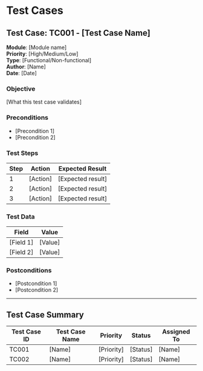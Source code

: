 # Test Cases

## Test Case: TC001 - [Test Case Name]
**Module**: [Module name]  
**Priority**: [High/Medium/Low]  
**Type**: [Functional/Non-functional]  
**Author**: [Name]  
**Date**: [Date]

### Objective
[What this test case validates]

### Preconditions
- [Precondition 1]
- [Precondition 2]

### Test Steps
| Step | Action | Expected Result |
|------|--------|----------------|
| 1 | [Action] | [Expected result] |
| 2 | [Action] | [Expected result] |
| 3 | [Action] | [Expected result] |

### Test Data
| Field | Value |
|-------|-------|
| [Field 1] | [Value] |
| [Field 2] | [Value] |

### Postconditions
- [Postcondition 1]
- [Postcondition 2]

---

## Test Case Summary
| Test Case ID | Test Case Name | Priority | Status | Assigned To |
|--------------|----------------|----------|--------|-------------|
| TC001 | [Name] | [Priority] | [Status] | [Name] |
| TC002 | [Name] | [Priority] | [Status] | [Name] |

